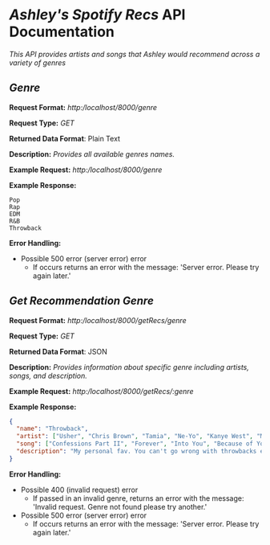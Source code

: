 # *Ashley's Spotify Recs* API Documentation
*This API provides artists and songs that Ashley would recommend across a variety of genres*

## *Genre*
**Request Format:** *http:/localhost/8000/genre*

**Request Type:** *GET*

**Returned Data Format**: Plain Text

**Description:** *Provides all available genres names.*

**Example Request:** *http:/localhost/8000/genre*

**Example Response:**

```
Pop
Rap
EDM
R&B
Throwback
```

**Error Handling:**
- Possible 500 error (server error) error
  - If occurs returns an error with the message: 'Server error. Please try again later.'
  
## *Get Recommendation Genre*
**Request Format:** *http:/localhost/8000/getRecs/genre*

**Request Type:** *GET*

**Returned Data Format**: JSON

**Description:** *Provides information about specific genre including artists, songs, and description.*

**Example Request:** *http:/localhost/8000/getRecs/:genre*

**Example Response:**

```json
{
  "name": "Throwback",
  "artist": ["Usher", "Chris Brown", "Tamia", "Ne-Yo", "Kanye West", "Mariah Carey", "50 Cent"],
  "song": ["Confessions Part II", "Forever", "Into You", "Because of You", "All of the Lights", "We Belong Together", "21 Questions"],
  "description": "My personal fav. You can't go wrong with throwbacks especially from the early 2000s. Trust that these songs will be an instant hit once played."
}
```
**Error Handling:**
- Possible 400 (invalid request) error
  - If passed in an invalid genre, returns an error with the message: 'Invalid request. Genre not found please try another.'
- Possible 500 error (server error) error
  - If occurs returns an error with the message: 'Server error. Please try again later.'

